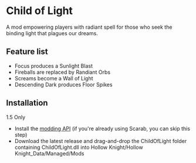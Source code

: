 # Child of Light

A mod empowering players with radiant spell for those who seek the binding light that plagues our dreams.

## Feature list

+ Focus produces a Sunlight Blast
+ Fireballs are replaced by Randiant Orbs
+ Screams become a Wall of Light
+ Descending Dark produces Floor Spikes

## Installation

1.5 Only

+ Install the [modding API](https://github.com/hk-modding/api) (if you're already using Scarab, you can skip this step)
+ Download the latest release and drag-and-drop the ChildOfLight folder containing ChildOfLight.dll into Hollow Knight/Hollow Knight_Data/Managed/Mods
